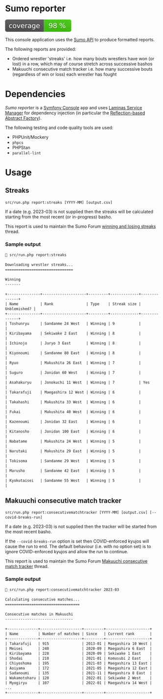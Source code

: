 # Sumo reporter

![Code coverage badge](https://github.com/stuartmcgill/sumo-reporter/blob/image-data/coverage.svg)

This console application uses the [Sumo API](https://sumo-api.com/) to produce formatted reports.

The following reports are provided:

- Ordered wrestler 'streaks' i.e. how many bouts wrestlers have won (or lost) in
a row, which may of course stretch across successive bashos
- Makuuchi consecutive match tracker i.e. how many successive bouts (regardless of win or loss) each
wrestler has fought

# Dependencies

_Sumo reporter_ is a [Symfony Console](https://symfony.com/doc/current/components/console.html) app
and uses [Laminas Service Manager](https://docs.laminas.dev/laminas-servicemanager/) for dependency
injection (in particular the [Reflection-based Abstract Factory](https://docs.laminas.dev/laminas-servicemanager/reflection-abstract-factory/)).

The following testing and code quality tools are used:

- PHPUnit/Mockery
- `phpcs`
- PHPStan
- `parallel-lint`

# Usage

## Streaks

```
src/run.php report:streaks [YYYY-MM] [output.csv]
```

If a date (e.g. 2023-03) is not supplied then the streaks will be calculated starting from the most recent (or
in-progress) basho.

This report is used to maintain the Sumo Forum [winning and losing streaks](http://www.sumoforum.net/forums/topic/42758-winning-and-losing-streaks/) thread.

### Sample output

```
 src/run.php report:streaks

Downloading wrestler streaks...
===============================

Winning
-------

+---------------+--------------------+---------+-------------+--------------+
| Name          | Rank               | Type    | Streak size | Unblemished? |
+---------------+--------------------+---------+-------------+--------------+
| Toshunryu     | Sandanme 24 West   | Winning | 9           |              |
| Kiribayama    | Sekiwake 2 East    | Winning | 8           |              |
| Ichinojo      | Juryo 3 East       | Winning | 8           |              |
| Kiyonoumi     | Sandanme 80 East   | Winning | 8           |              |
| Ryuo          | Makushita 26 East  | Winning | 7           |              |
| Suguro        | Jonidan 60 West    | Winning | 7           |              |
| Asahakuryu    | Jonokuchi 11 West  | Winning | 7           | Yes          |
| Takarafuji    | Maegashira 12 West | Winning | 6           |              |
| Takahashi     | Makushita 33 West  | Winning | 6           |              |
| Fukai         | Makushita 40 West  | Winning | 6           |              |
| Kazenoumi     | Jonidan 32 East    | Winning | 6           |              |
| Kitanosho     | Jonidan 100 East   | Winning | 6           |              |
| Nabatame      | Makushita 24 West  | Winning | 5           |              |
| Narutaki      | Makushita 29 East  | Winning | 5           |              |
| Tokisoma      | Sandanme 29 West   | Winning | 5           |              |
| Marusho       | Sandanme 42 East   | Winning | 5           |              |
| Kyokutaisei   | Sandanme 55 West   | Winning | 5           |              |
```

## Makuuchi consecutive match tracker

``` 
src/run.php report:consecutivematchtracker [YYYY-MM] [output.csv] [--covid-breaks-run]
```

If a date (e.g. 2023-03) is not supplied then the tracker will be started from the most recent basho.

If the `--covid-breaks-run` option is set then COVID-enforced kyujos will cause the run to end. The
default behaviour (i.e. with no option set) is to ignore COVID-enforced kyujos and allow the run to
continue.

This report is used to maintain the Sumo Forum [Makuuchi consecutive match tracker](http://www.sumoforum.net/forums/topic/36454-makuuchi-consecutive-match-tracker/?page=3) thread.

### Sample output

```
 src/run.php report:consecutivematchtracker 2023-03

Calculating consecutive matches...
==================================

Consecutive matches in Makuuchi
-------------------------------

+--------------+-------------------+---------+--------------------+
| Name         | Number of matches | Since   | Current rank       |
+--------------+-------------------+---------+--------------------+
| Takarafuji   | 915               | 2013-01 | Maegashira 10 West |
| Meisei       | 240               | 2020-09 | Maegashira 6 East  |
| Kiribayama   | 228               | 2020-09 | Sekiwake 1 East    |
| Shodai       | 210               | 2021-01 | Komusubi 2 East    |
| Chiyoshoma   | 195               | 2021-03 | Maegashira 13 East |
| Aoiyama      | 172               | 2021-05 | Maegashira 12 East |
| Sadanoumi    | 135               | 2021-11 | Maegashira 8 East  |
| Wakamotoharu | 120               | 2022-01 | Sekiwake 2 West    |
| Myogiryu     | 107               | 2022-01 | Maegashira 14 West |
...
+--------------+-------------------+---------+--------------------+
```
